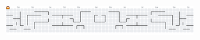 <picture>
  <source media="(prefers-color-scheme: dark)" srcset="https://raw.githubusercontent.com/SWARVY/SWARVY/output/pacman-contribution-graph-dark.svg">
  <source media="(prefers-color-scheme: light)" srcset="https://raw.githubusercontent.com/SWARVY/SWARVY/output/pacman-contribution-graph.svg">
  <img alt="pacman contribution graph" src="https://raw.githubusercontent.com/SWARVY/SWARVY/output/pacman-contribution-graph.svg">
</picture>

